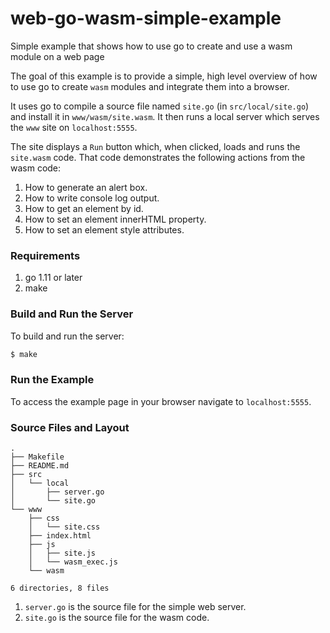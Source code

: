 # web-go-wasm-simple-example
Simple example that shows how to use go to create and use a wasm module on a web page

The goal of this example is to provide a simple, high level overview
of how to use go to create `wasm` modules and integrate them into a
browser.

It uses go to compile a source file named `site.go` (in
`src/local/site.go`) and install it in `www/wasm/site.wasm`. It then
runs a local server which serves the `www` site on `localhost:5555`.

The site displays a `Run` button which, when clicked, loads and runs
the `site.wasm` code. That code demonstrates the following actions from
the wasm code:

1. How to generate an alert box.
2. How to write console log output.
3. How to get an element by id.
4. How to set an element innerHTML property.
5. How to set an element style attributes.

### Requirements
1. go 1.11 or later
2. make

### Build and Run the Server
To build and run the server:

```bash
$ make
```

### Run the Example
To access the example page in your browser navigate to `localhost:5555`.

### Source Files and Layout

```
.
├── Makefile
├── README.md
├── src
│   └── local
│       ├── server.go
│       └── site.go
└── www
    ├── css
    │   └── site.css
    ├── index.html
    ├── js
    │   ├── site.js
    │   └── wasm_exec.js
    └── wasm

6 directories, 8 files
```

1. `server.go` is the source file for the simple web server.
2. `site.go` is the source file for the wasm code.
